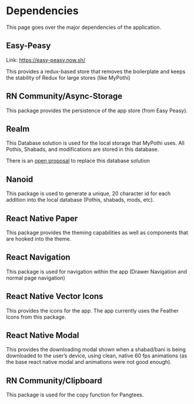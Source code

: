 # Dependencies

This page goes over the major dependencies of the application.

## Easy-Peasy
Link: https://easy-peasy.now.sh/

This provides a redux-based store that removes the boilerplate and keeps the stability of Redux for large stores (like MyPothi)
## RN Community/Async-Storage
This package provides the persistence of the app store (from Easy Peasy). 
## Realm
This Database solution is used for the local storage that MyPothi uses. All Pothis, Shabads, and modifications are stored in this database. 

There is an [open proposal]() to replace this database solution
## Nanoid
This package is used to generate a unique, 20 character id for each addition into the local database (Pothis, shabads, mods, etc).

## React Native Paper
This package provides the theming capabilities as well as components that are hooked into the theme.
## React Navigation
This package is used for navigation within the app (Drawer Navigation and normal page navigation)
## React Native Vector Icons
This provides the icons for the app. The app currently uses the Feather Icons from this package.
## React Native Modal
This provides the downloading modal shown when a shabad/bani is being downloaded to the user’s device, using clean, native 60 fps animations (as the base react native modal and animations were not good enough).

## RN Community/Clipboard
This package is used for the copy function for Pangtees.

